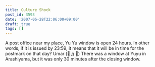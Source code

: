 ```yaml
---
title: Culture Shock
post_id: 3593
date: '2007-06-28T22:06:00+09:00'
draft: true
tags: []
---
```


A post office near my place, Yu Yu window is open 24 hours. In other words, if it is issued by 23:59, it means that it will be in time for the postmark on that day? Umar (゚ д ゚) There was a window at Yuyu in Arashiyama, but it was only 30 minutes after the closing window.
